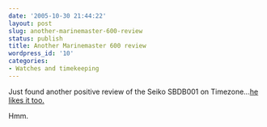 ```yaml
---
date: '2005-10-30 21:44:22'
layout: post
slug: another-marinemaster-600-review
status: publish
title: Another Marinemaster 600 review
wordpress_id: '10'
categories:
- Watches and timekeeping
---
```


Just found another positive review of the Seiko SBDB001 on Timezone...[he likes it too.](http://forums.timezone.com/index.php?t=tree&goto=1509294&rid=0)

Hmm.
